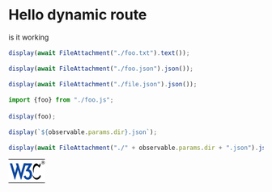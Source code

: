 # Hello dynamic route

is it working

```js
display(await FileAttachment("./foo.txt").text());
```

```js
display(await FileAttachment("./foo.json").json());
```

```js
display(await FileAttachment("./file.json").json());
```

```js
import {foo} from "./foo.js";

display(foo);
```

```js
display(`${observable.params.dir}.json`);
```

```js
display(await FileAttachment("./" + observable.params.dir + ".json").json());
```

<img src="./w3c.png">

